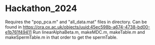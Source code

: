 # Hackathon_2024

Requires the "pop_pca.m" and "all_data.mat" files in directory. Can be found in https://ora.ox.ac.uk/objects/uuid:45ec598b-a674-4738-bd00-e1b761f49411
Run linearAlphaBeta.m, makeMDC.m, makeTable.m and makeSpermTable.m in that order to get the spermTable.
